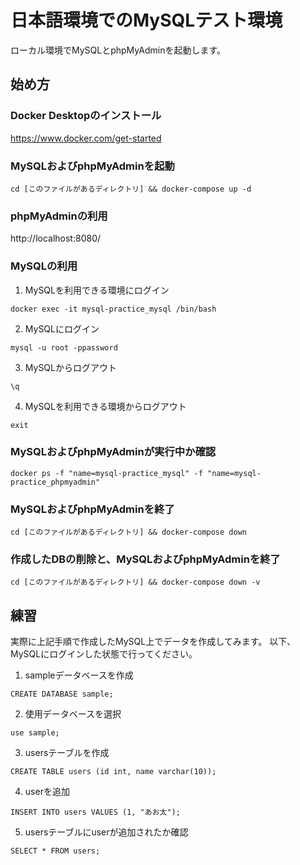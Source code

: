 # 日本語環境でのMySQLテスト環境

ローカル環境でMySQLとphpMyAdminを起動します。

## 始め方

### Docker Desktopのインストール

https://www.docker.com/get-started

### MySQLおよびphpMyAdminを起動

```
cd [このファイルがあるディレクトリ] && docker-compose up -d
```

### phpMyAdminの利用

http://localhost:8080/

### MySQLの利用

1. MySQLを利用できる環境にログイン

```
docker exec -it mysql-practice_mysql /bin/bash
```

2. MySQLにログイン

```
mysql -u root -ppassword
```

3. MySQLからログアウト

```
\q
```

4. MySQLを利用できる環境からログアウト

```
exit
```

### MySQLおよびphpMyAdminが実行中か確認

```
docker ps -f "name=mysql-practice_mysql" -f "name=mysql-practice_phpmyadmin"
```

### MySQLおよびphpMyAdminを終了

```
cd [このファイルがあるディレクトリ] && docker-compose down
```

### 作成したDBの削除と、MySQLおよびphpMyAdminを終了

```
cd [このファイルがあるディレクトリ] && docker-compose down -v
```

## 練習

実際に上記手順で作成したMySQL上でデータを作成してみます。
以下、MySQLにログインした状態で行ってください。

1. sampleデータベースを作成

```
CREATE DATABASE sample;
```

2. 使用データベースを選択

```
use sample;
```

3. usersテーブルを作成

```
CREATE TABLE users (id int, name varchar(10));
```

4. userを追加

```
INSERT INTO users VALUES (1, "あお太");
```

5. usersテーブルにuserが追加されたか確認

```
SELECT * FROM users;
```
